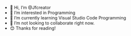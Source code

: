 - 👋 Hi, I’m @Jfcreator
- 👀 I’m interested in Programming
- 🌱 I’m currently learning Visual Studio Code Programming
- 💞️ I’m not looking to collaborate right now.
- 😊 Thanks for reading!

<!---
Jfcreator/Jfcreator is a ✨ special ✨ repository because its `README.md` (this file) appears on your GitHub profile.
You can click the Preview link to take a look at your changes.
--->
